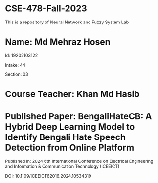 # CSE-478-Fall-2023
This is a repository of Neural Network and Fuzzy System Lab

# Name: Md Mehraz Hosen

Id: 19202103122

Intake: 44

Section: 03

# Course Teacher: Khan Md Hasib

# Published Paper: BengaliHateCB: A Hybrid Deep Learning Model to Identify Bengali Hate Speech Detection from Online Platform

Published in: 2024 6th International Conference on Electrical Engineering and Information & Communication Technology (ICEEICT)

DOI: 10.1109/ICEEICT62016.2024.10534319
